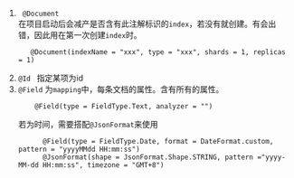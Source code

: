 1. ` @Document`  
    在项目启动后会减产是否含有此注解标识的`index`，若没有就创建。有会出错，因此用在第一次创建`index`时。
    ````text
       @Document(indexName = "xxx", type = "xxx", shards = 1, replicas = 1)
    ````
2.   `@Id `    指定某项为id
3.   `@Field` 为`mapping`中，每条文档的属性。含有所有的属性。 
      ```text
          @Field(type = FieldType.Text, analyzer = "")
      ```
      若为时间，需要搭配`@JsonFormat`来使用
      ```text
            @Field(type = FieldType.Date, format = DateFormat.custom, pattern = "yyyyMMdd HH:mm:ss")
            @JsonFormat(shape = JsonFormat.Shape.STRING, pattern ="yyyy-MM-dd HH:mm:ss", timezone = "GMT+8")
      ```